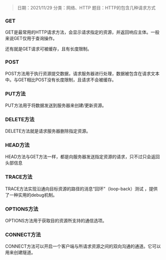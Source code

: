 > 日期：2021/11/29
分类：网络、HTTP
题目：HTTP的包含几种请求方式

### GET

GET是最常用的HTTP请求方法，会显示请求指定的资源，并返回响应主体。一般来说GET仅用于查询操作。

还有就是GET请求可被缓存，且有长度限制。

### POST

POST方法用于执行资源提交数据，请求服务器进行处理，数据被包含在请求文本中。与GET相比POST没有长度限制，且请求不会被缓存。

### PUT方法

PUT方法用于将数据发送到服务器来创建/更新资源。

### DELETE方法

DELETE方法就是请求服务器删除指定资源。

### HEAD方法

HEAD方法与GET方法一样，都是向服务器发送指定资源的请求，只不过只会返回头部信息

### TRACE方法

TRACE方法实现沿通向目标资源的路径的消息“回环”（loop-back）测试 ，提供了一种实用的debug机制。

### OPTIONS方法

OPTIONS方法用于获取目的资源所支持的通信选项。

### CONNECT方法

CONNECT方法可以开启一个客户端与所请求资源之间的双向沟通的通道。它可以用来创建隧道。